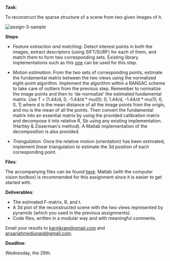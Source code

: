 **Task**:

To reconstruct the sparse structure of a scene from two given images of it.

![assign-3-sample](https://user-images.githubusercontent.com/12653355/58372995-db485d80-7f43-11e9-84c6-0adfb45177df.png)



**Steps**:
- *Feature extraction and matching*:
Detect interest points in both the images, extract descriptors (using SIFT/SURF) for each of them, and match them to form two corresponding sets. Existing library implementations such as this [one](https://in.mathworks.com/help/vision/ref/matchfeatures.html#btatxig-1) can be used for this step.

- *Motion estimation*:
From the two sets of corresponding points, estimate the fundamental matrix between the two views using the normalized eight-point algorithm. Implement the algorithm within a RANSAC scheme to take care of outliers from the previous step. Remember to normalize the image points and then to 'de-normalize' the estimated fundamental matrix. Use T = [1.44/d, 0, -1.44/d * mu(0); 0, 1.44/d, -1.44/d * mu(1); 0, 0, 1] where d is the mean distance of all the image points from the origin, and mu is the mean of all the points.
Then convert the fundamental matrix into an essential matrix by using the provided calibration matrix and decompose it into relative R, Sb using any existing implementation. (Hartley &  Zisserman's method). A Matlab implementation of the decomposition is also provided.

- *Triangulation*:
Once the relative motion (orientation) has been estimated, implement linear triangulation to estimate the 3d position of each corresponding point.

**Files**:

The accompanying files can be found [here](https://github.com/iiith-rrc/summer-sessions-2019/tree/master/assignments/assignment-3). Matlab (with the computer vision toolbox) is recommended for this assignment since it is easier to get started with.

**Deliverables**:
- The estimated F-matrix, R, and t.
- A 3d plot of the reconstructed scene with the two views represented by pyramids (which you used in the previous assignments).
- Code files, written in a modular way and with meaningful comments.

Email your results to [karnikram@gmail.com](mailto:karnikram@gmail.com) and [ansariahmedjunaid@gmail.com](mailto:ansariahmedjunaid@gmail.com).

**Deadline**:

Wednesday, the 29th.
